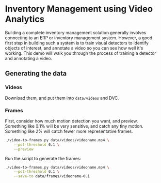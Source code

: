 # Inventory Management using Video Analytics

Building a complete inventory management solution generally involves connecting to an ERP or inventory management system.  However, a good first step in building such a system is to train visual detectors to identify objects of interest, and annotate a video so you can see how well it's working.  This demo will walk you through the process of training a detector and annotating a video.

## Generating the data

### Videos

Download them, and put them into `data/videos` and DVC.

### Frames

First, consider how much motion detection you want, and preview.  Something like 0.1% will be very sensitive, and catch any tiny motion.  Something like 2% will catch fewer more representative frames.

```bash
./video-to-frames.py data/videos/videoname.mp4 \
    --pct-threshold 0.1 \
    --preview
```

Run the script to generate the frames:

```bash
./video-to-frames.py data/videos/videoname.mp4 \
    --pct-threshold 0.1 \
    --save-to data/frames/videoname-0.1
```

